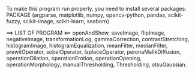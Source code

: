 To make this program run properly, you need to install several packages:
PACKAGE (argparse, matplotlib, numpy, opencv-python, pandas, scikit-fuzzy, scikit-image, scikit-learn, seaborn)

==> LIST OF PROGRAM <==
openAndShow,
saveImage,
flipImage,
negativeImage,
transformationLog,
gammaCorrection,
contrastStretching,
histogramImage,
histogramEqualization,
meanFilter,
medianFilter,
prewitOperator,
sobelOperator,
laplaceOperator,
peronaMalikDiffusion,
operationDilation,
operationErotion,
operationOpening,
operationMorphology,
manualThresholding,
Thresholding,
otsuGaussian.
